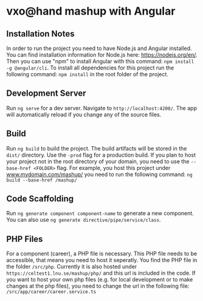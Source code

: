 # vxo@hand mashup with Angular

## Installation Notes
In order to run the project you need to have Node.js and Angular installed.
You can find installation information for Node.js here: https://nodejs.org/en/.
Then you can use "npm" to install Angular with this command: `npm install -g @angular/cli`.
To install all dependencies for this project run the following command: `npm install` in the root folder of the project.

## Development Server
Run `ng serve` for a dev server. Navigate to `http://localhost:4200/`. The app will automatically reload if you change any of the source files.

## Build
Run `ng build` to build the project. The build artifacts will be stored in the `dist/` directory. Use the `-prod` flag for a production build. If you plan to host your project not in the root directory of your domain, you need to use the `--base-href <FOLDER>` flag. For example, you host this project under www.mydomain.com/mashup/ you need to run the following command: `ng build --base-href /mashup/` 

## Code Scaffolding
Run `ng generate component component-name` to generate a new component. You can also use `ng generate directive/pipe/service/class`.

## PHP Files
For a component (career), a PHP file is necessary. This PHP file needs to be accessible, that means you need to host it seperatly. You find the PHP file in the folder `/src/php`. Currently it is also hosted under `https://celtest1.lnu.se/mashup/php/` and this url is included in the code. If you want to host your own php files (e.g. for local development or to make changes at the php files), you need to change the url in the following file:
`
/src/app/career/career.service.ts
`


